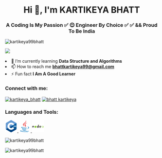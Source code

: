 <h1 align="center">Hi 👋, I'm KARTIKEYA BHATT</h1>
<h3 align="center">A Coding Is My Passion ✅ 😊 Engineer By Choice ✅ ✅ 
                   && Proud To Be India</h3>
<p align="left"> <img src="https://komarev.com/ghpvc/?username=kartikeya99bhatt&label=Profile%20views&color=0e75b6&style=flat" alt="kartikeya99bhatt" /> </p>
<p align="left"> <img src="https://www.alpharithms.com/wp-content/uploads/340/ascii-table-alpharithms-scaled.jpg"
                      
- 🌱 I’m currently learning **Data Structure and Algorithms**
- 📫 How to reach me **bhattkartikeya99@gmail.com**
- ⚡ Fun fact **I Am A Good Learner**

<h3 align="left">Connect with me:</h3>
<p align="left">
<a href="https://www.leetcode.com/kartikeya_bhatt" target="blank"><img align="center" src="https://raw.githubusercontent.com/rahuldkjain/github-profile-readme-generator/master/src/images/icons/Social/leet-code.svg" alt="kartikeya_bhatt" height="30" width="40" /></a>
<a href="https://auth.geeksforgeeks.org/user/bhatt kartikeya" target="blank"><img align="center" src="https://raw.githubusercontent.com/rahuldkjain/github-profile-readme-generator/master/src/images/icons/Social/geeks-for-geeks.svg" alt="bhatt kartikeya" height="30" width="40" /></a>
</p>

<h3 align="left">Languages and Tools:</h3>
<p align="left"> <a href="https://www.w3schools.com/cpp/" target="_blank" rel="noreferrer"> <img src="https://raw.githubusercontent.com/devicons/devicon/master/icons/cplusplus/cplusplus-original.svg" alt="cplusplus" width="40" height="40"/> </a> <a href="https://www.java.com" target="_blank" rel="noreferrer"> <img src="https://raw.githubusercontent.com/devicons/devicon/master/icons/java/java-original.svg" alt="java" width="40" height="40"/> </a> <a href="https://nodejs.org" target="_blank" rel="noreferrer"> <img src="https://raw.githubusercontent.com/devicons/devicon/master/icons/nodejs/nodejs-original-wordmark.svg" alt="nodejs" width="40" height="40"/> </a> </p>

<p><img align="center" src="https://github-readme-stats.vercel.app/api/top-langs?username=kartikeya99bhatt&show_icons=true&locale=en&layout=compact" alt="kartikeya99bhatt" /></p>

<p><img align="center" src="https://github-readme-streak-stats.herokuapp.com/?user=kartikeya99bhatt&" alt="kartikeya99bhatt" /></p>
